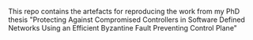 This repo contains the artefacts for reproducing the work from my PhD thesis "Protecting Against Compromised Controllers in Software Defined Networks Using an Efficient Byzantine Fault Preventing Control Plane"

